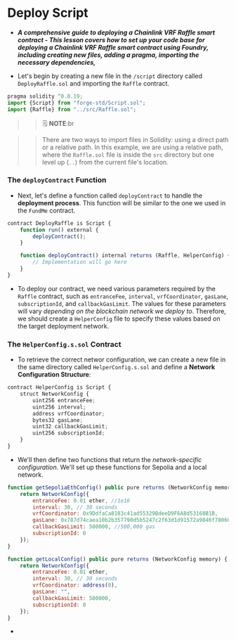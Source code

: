 # Deploy Script
- ***A comprehensive guide to deploying a Chainlink VRF Raffle smart contract - This lesson covers how to set up your code base for deploying a Chainlink VRF Raffle smart contract using Foundry, including creating new files, adding a pragma, importing the necessary dependencies,***

- Let's begin by creating a new file in the `/script` directory called `DeployRaffle.sol` and importing the `Raffle` contract.

```javascript
pragma solidity ^0.8.19;
import {Script} from "forge-std/Script.sol";
import {Raffle} from "../src/Raffle.sol";
```

>> 🗒️ **NOTE**:br

>> There are two ways to import files in Solidity: using a direct path or a relative path. In this example, we are using a relative path, where the `Raffle.sol` file is inside the `src` directory but one level up (`..`) from the current file's location.

### The `deployContract` Function
- Next, let's define a function called `deployContract` to handle the **deployment process**. This function will be similar to the one we used in the `FundMe` contract.

```javascript
contract DeployRaffle is Script {
    function run() external {
        deployContract();
    }

    function deployContract() internal returns (Raffle, HelperConfig) {
        // Implementation will go here
    }
}
```

- To deploy our contract, we need various parameters required by the `Raffle` contract, such as `entranceFee`, `interval`, `vrfCoordinator`, `gasLane`, `subscriptionId`, and `callbackGasLimit`. The values for these parameters will vary _depending on the blockchain network we deploy to_. Therefore, we should create a `HelperConfig` file to specify these values based on the target deployment network.

### The `HelperConfig.s.sol` Contract
- To retrieve the correct networ configuration, we can create a new file in the same directory called `HelperConfig.s.sol` and define a **Network Configuration Structure**:

```javascript
contract HelperConfig is Script {
    struct NetworkConfig {
        uint256 entranceFee;
        uint256 interval;
        address vrfCoordinator;
        bytes32 gasLane;
        uint32 callbackGasLimit;
        uint256 subscriptionId;
    }
}
```

- We'll then define two functions that return the _network-specific configuration_. We'll set up these functions for Sepolia and a local network.

```javascript
function getSepoliaEthConfig() public pure returns (NetworkConfig memory) {
    return NetworkConfig({
        entranceFee: 0.01 ether, //1e16
        interval: 30, // 30 seconds
        vrfCoordinator: 0x9DdfaCa8183c41ad55329BdeeD9F6A8d53168B1B,
        gasLane: 0x787d74caea10b2b357790d5b5247c2f63d1d91572a9846f780606e4d953677ae,
        callbackGasLimit: 500000, //500,000 gas
        subscriptionId: 0
    });
}

function getLocalConfig() public pure returns (NetworkConfig memory) {
    return NetworkConfig({
        entranceFee: 0.01 ether,
        interval: 30, // 30 seconds
        vrfCoordinator: address(0),
        gasLane: "",
        callbackGasLimit: 500000,
        subscriptionId: 0
    });
}
```

- 